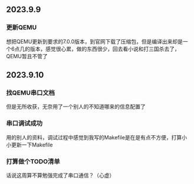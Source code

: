 ## 2023.9.9

### 更新QEMU
想把QEMU更新到要求的7.0.0版本，到官网下载了压缩包，但是编译出来却是一个6点几的版本，感觉很心累，做的东西很少，回去看小说和打三国杀去了，QEMU暂且不管了

## 2023.9.10

### 找QEMU串口文档

但是无所收获，无奈用了一个别人的不知道哪来的信息配置了

### 串口调试成功
用的别人的资料，调试过程中感觉到我写的Makefile是在是有点不方便，打算小小更新一下Makefile

### 打算做个TODO清单
话说这周算不算勉强完成了串口通信？（心虚）
